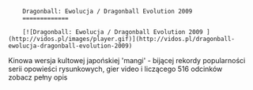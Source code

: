 
        Dragonball: Ewolucja / Dragonball Evolution 2009 
        =============
        
        [![Dragonball: Ewolucja / Dragonball Evolution 2009 ](http://vidos.pl/images/player.gif)](http://vidos.pl/dragonball-ewolucja-dragonball-evolution-2009)
        
        
 Kinowa wersja kultowej japońskiej 'mangi' - bijącej rekordy popularności serii opowieści rysunkowych, gier video i liczącego 516 odcinków zobacz pełny opis
    
